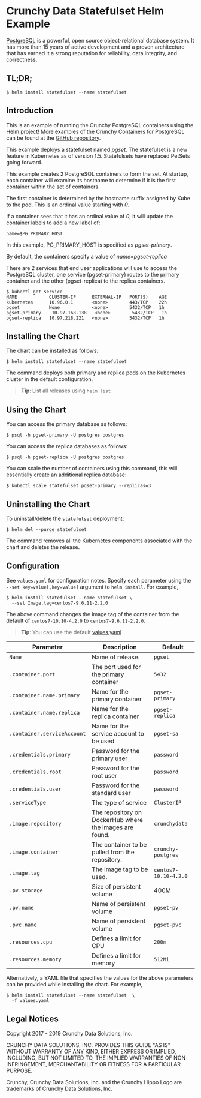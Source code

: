 Crunchy Data Statefulset Helm Example
=======

[PostgreSQL](https://postgresql.org) is a powerful, open source object-relational database system. It has more than 15 years of active development and a proven architecture that has earned it a strong reputation for reliability, data integrity, and correctness.


TL;DR;
------

```console
$ helm install statefulset --name statefulset
```

Introduction
------------

This is an example of running the Crunchy PostgreSQL containers using the Helm project! More examples of the Crunchy Containers for PostgreSQL can be found at the [GitHub repository](https://github.com/CrunchyData/crunchy-containers).

This example deploys a statefulset named *pgset*.  The statefulset
is a new feature in Kubernetes as of version 1.5.  Statefulsets have
replaced PetSets going forward.

This example creates 2 PostgreSQL containers to form the set.  At
startup, each container will examine its hostname to determine
if it is the first container within the set of containers.

The first container is determined by the hostname suffix assigned
by Kube to the pod.  This is an ordinal value starting with *0*.

If a container sees that it has an ordinal value of *0*, it will
update the container labels to add a new label of:

```console
name=$PG_PRIMARY_HOST
```

In this example, PG_PRIMARY_HOST is specified as *pgset-primary*.

By default, the containers specify a value of *name=pgset-replica*

There are 2 services that end user applications will use to
access the PostgreSQL cluster, one service (pgset-primary) routes to the primary
container and the other (pgset-replica) to the replica containers.

```console
$ kubectl get service
NAME            CLUSTER-IP      EXTERNAL-IP   PORT(S)    AGE
kubernetes      10.96.0.1       <none>        443/TCP    22h
pgset           None            <none>        5432/TCP   1h
pgset-primary    10.97.168.138   <none>        5432/TCP   1h
pgset-replica   10.97.218.221   <none>        5432/TCP   1h
```

Installing the Chart
--------------------

The chart can be installed as follows:

```console
$ helm install statefulset --name statefulset
```

The command deploys both primary and replica pods on the Kubernetes cluster in the default configuration.

> **Tip**: List all releases using `helm list`

Using the Chart
----------------------

You can access the primary database as follows:

```console
$ psql -h pgset-primary -U postgres postgres
```

You can access the replica databases as follows:

```console
$ psql -h pgset-replica -U postgres postgres
```

You can scale the number of containers using this command, this will
essentially create an additional replica database:

```console
$ kubectl scale statefulset pgset-primary --replicas=3
```

Uninstalling the Chart
----------------------

To uninstall/delete the `statefulset` deployment:

```console
$ helm del --purge statefulset
```

The command removes all the Kubernetes components associated with the chart and deletes the release.

Configuration
-------------

See `values.yaml` for configuration notes. Specify each parameter using the `--set key=value[,key=value]` argument to `helm install`. For example,

```console
$ helm install statefulset --name statefulset \
  --set Image.tag=centos7-9.6.11-2.2.0
```

The above command changes the image tag of the container from the default of `centos7-10.10-4.2.0` to `centos7-9.6.11-2.2.0`.

> **Tip**: You can use the default [values.yaml](values.yaml)

| Parameter                  | Description                        | Default                                                    |
| -----------------------    | ---------------------------------- | ---------------------------------------------------------- |
| `Name`                 | Name of release.                 | `pgset`                                        |
| `.container.port`        | The port used for the primary container      | `5432`                                                      |
| `.container.name.primary`        | Name for the primary container      | `pgset-primary`                                                      |
| `.container.name.replica`        | Name for the replica container      | `pgset-replica`                                                      |
| `.container.serviceAccount`        | Name for the service account to be used      | `pgset-sa`                                                      |
| `.credentials.primary`                | Password for the primary user    | `password`                                                      |
| `.credentials.root`            | Password for the root user        | `password`                                                      |
| `.credentials.user`            | Password for the standard user   | `password`                                                      |
| `.serviceType`      | The type of service      | `ClusterIP`               
| `.image.repository` | The repository on DockerHub where the images are found.    | `crunchydata`                                           |
| `.image.container` | The container to be pulled from the repository.    | `crunchy-postgres`                                                    |
| `.image.tag` | The image tag to be used.    | `centos7-10.10-4.2.0`                                                    |
| `.pv.storage` | Size of persistent volume     | 400M                                                    |
| `.pv.name` | Name of persistent volume    | `pgset-pv`                                                    |
| `.pvc.name` | Name of persistent volume    | `pgset-pvc`                                                    |
| `.resources.cpu` | Defines a limit for CPU    | `200m`                                                    |
| `.resources.memory` | Defines a limit for memory    | `512Mi`                                                    |

Alternatively, a YAML file that specifies the values for the above parameters can be provided while installing the chart. For example,

```console
$ helm install statefulset --name statefulset  \
  -f values.yaml
```

Legal Notices
-------------

Copyright 2017 - 2019 Crunchy Data Solutions, Inc.

CRUNCHY DATA SOLUTIONS, INC. PROVIDES THIS GUIDE "AS IS" WITHOUT WARRANTY OF ANY KIND, EITHER EXPRESS OR IMPLIED, INCLUDING, BUT NOT LIMITED TO, THE IMPLIED WARRANTIES OF NON INFRINGEMENT, MERCHANTABILITY OR FITNESS FOR A PARTICULAR PURPOSE.

Crunchy, Crunchy Data Solutions, Inc. and the Crunchy Hippo Logo are trademarks of Crunchy Data Solutions, Inc.
